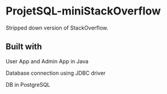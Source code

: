 # ProjetSQL-miniStackOverflow
Stripped down version of StackOverflow.

## Built with
User App and Admin App in Java


Database connection using JDBC driver


DB in PostgreSQL
